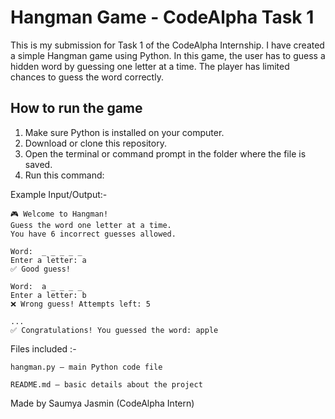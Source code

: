 # Hangman Game - CodeAlpha Task 1

This is my submission for Task 1 of the CodeAlpha Internship. I have created a simple Hangman game using Python. In this game, the user has to guess a hidden word by guessing one letter at a time. The player has limited chances to guess the word correctly.

## How to run the game

1. Make sure Python is installed on your computer.
2. Download or clone this repository.
3. Open the terminal or command prompt in the folder where the file is saved.
4. Run this command:


Example Input/Output:-
~~~
🎮 Welcome to Hangman!
Guess the word one letter at a time.
You have 6 incorrect guesses allowed.

Word:  _ _ _ _ _
Enter a letter: a
✅ Good guess!

Word:  a _ _ _ _
Enter a letter: b
❌ Wrong guess! Attempts left: 5

...
✅ Congratulations! You guessed the word: apple
~~~

Files included :-
~~~
hangman.py – main Python code file

README.md – basic details about the project
~~~

Made by
Saumya Jasmin
(CodeAlpha Intern)
